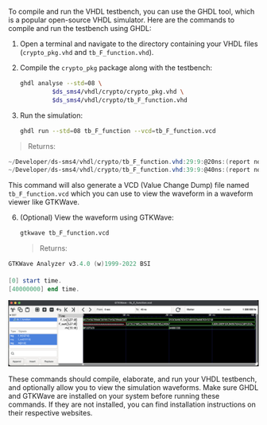 To compile and run the VHDL testbench, you can use the GHDL tool, which is a popular open-source VHDL simulator. Here are the commands to compile and run the testbench using GHDL:

1. Open a terminal and navigate to the directory containing your VHDL files (`crypto_pkg.vhd` and `tb_F_function.vhd`).

2. Compile the `crypto_pkg` package along with the testbench:

   ```sh
   ghdl analyse --std=08 \                                
            $ds_sms4/vhdl/crypto/crypto_pkg.vhd \
            $ds_sms4/vhdl/crypto/tb_F_function.vhd
   ```

5. Run the simulation:
   ```sh
   ghdl run --std=08 tb_F_function --vcd=tb_F_function.vcd
   ```
> Returns:
```powershell
~/Developer/ds-sms4/vhdl/crypto/tb_F_function.vhd:29:9:@20ns:(report note): Test Vector 1: F_out = 1373CCF60123456789ABCDEF01234567
~/Developer/ds-sms4/vhdl/crypto/tb_F_function.vhd:39:9:@40ns:(report note): Test Vector 2: F_out = C8DECB89FEDCBA9876543210FEDCBA98
```

   This command will also generate a VCD (Value Change Dump) file named `tb_F_function.vcd` which you can use to view the waveform in a waveform viewer like GTKWave.

6. (Optional) View the waveform using GTKWave:
   ```sh
   gtkwave tb_F_function.vcd
   ```
   >Returns:
```powershell
GTKWave Analyzer v3.4.0 (w)1999-2022 BSI

[0] start time.
[40000000] end time.
```

<img src=images/tb_F_function_1.png width='' height='' > </img>


These commands should compile, elaborate, and run your VHDL testbench, and optionally allow you to view the simulation waveforms. Make sure GHDL and GTKWave are installed on your system before running these commands. If they are not installed, you can find installation instructions on their respective websites.
